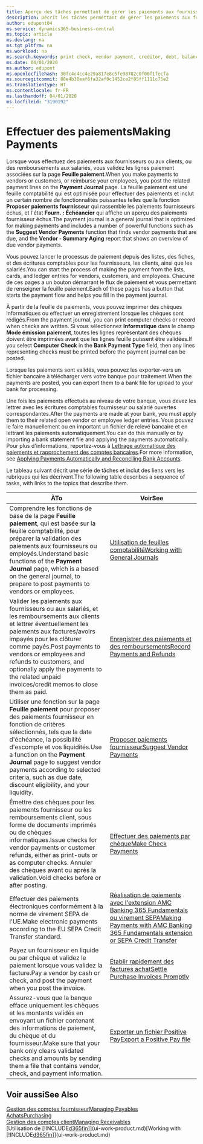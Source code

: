 ```yaml
---
title: Aperçu des tâches permettant de gérer les paiements aux fournisseurs| Microsoft Docs
description: Décrit les tâches permettant de gérer les paiements aux fournisseurs ou aux créditeurs, y compris la validation de lignes paiement et d'obtenir un aperçu du solde échu.
author: edupont04
ms.service: dynamics365-business-central
ms.topic: article
ms.devlang: na
ms.tgt_pltfrm: na
ms.workload: na
ms.search.keywords: print check, vendor payment, creditor, debt, balance due, AP
ms.date: 04/01/2020
ms.author: edupont
ms.openlocfilehash: 30fc4c4cc4e29a817e8c5fe98782c0f00f1fecfa
ms.sourcegitcommit: 88e4b30eaf6fa32af0c1452ce2f85ff1111c75e2
ms.translationtype: HT
ms.contentlocale: fr-FR
ms.lasthandoff: 04/01/2020
ms.locfileid: "3190192"
---
```

# <a name="making-payments"></a><span data-ttu-id="65847-103">Effectuer des paiements</span><span class="sxs-lookup"><span data-stu-id="65847-103">Making Payments</span></span>

<span data-ttu-id="65847-104">Lorsque vous effectuez des paiements aux fournisseurs ou aux clients, ou des remboursements aux salariés, vous validez les lignes paiement associées sur la page **Feuille paiement**.</span><span class="sxs-lookup"><span data-stu-id="65847-104">When you make payments to vendors or customers, or reimburse your employees, you post the related payment lines on the **Payment Journal** page.</span></span> <span data-ttu-id="65847-105">La feuille paiement est une feuille comptabilité qui est optimisée pour effectuer des paiements et inclut un certain nombre de fonctionnalités puissantes telles que la fonction **Proposer paiements fournisseur** qui rassemble les paiements fournisseurs échus, et l'état **Fourn. : Échéancier** qui affiche un aperçu des paiements fournisseur échus.</span><span class="sxs-lookup"><span data-stu-id="65847-105">The payment journal is a general journal that is optimized for making payments and includes a number of powerful functions such as the **Suggest Vendor Payments** function that finds vendor payments that are due, and the **Vendor - Summary Aging** report that shows an overview of due vendor payments.</span></span>  

<span data-ttu-id="65847-106">Vous pouvez lancer le processus de paiement depuis des listes, des fiches, et des écritures comptables pour les fournisseurs, les clients, ainsi que les salariés.</span><span class="sxs-lookup"><span data-stu-id="65847-106">You can start the process of making the payment from the lists, cards, and ledger entries for vendors, customers, and employees.</span></span> <span data-ttu-id="65847-107">Chacune de ces pages a un bouton démarrant le flux de paiement et vous permettant de renseigner la feuille paiement.</span><span class="sxs-lookup"><span data-stu-id="65847-107">Each of these pages has a button that starts the payment flow and helps you fill in the payment journal.</span></span>  

<span data-ttu-id="65847-108">À partir de la feuille de paiements, vous pouvez imprimer des chèques informatiques ou effectuer un enregistrement lorsque les chèques sont rédigés.</span><span class="sxs-lookup"><span data-stu-id="65847-108">From the payment journal, you can print computer checks or record when checks are written.</span></span> <span data-ttu-id="65847-109">Si vous sélectionnez **Informatique** dans le champ **Mode émission paiement**, toutes les lignes représentant des chèques doivent être imprimées avant que les lignes feuille puissent être validées.</span><span class="sxs-lookup"><span data-stu-id="65847-109">If you select **Computer Check** in the **Bank Payment Type** field, then any lines representing checks must be printed before the payment journal can be posted.</span></span>

<span data-ttu-id="65847-110">Lorsque les paiements sont validés, vous pouvez les exporter-vers un fichier bancaire à télécharger vers votre banque pour traitement.</span><span class="sxs-lookup"><span data-stu-id="65847-110">When the payments are posted, you can export them to a bank file for upload to your bank for processing.</span></span>

<span data-ttu-id="65847-111">Une fois les paiements effectués au niveau de votre banque, vous devez les lettrer avec les écritures comptables fournisseur ou salarié ouvertes correspondantes.</span><span class="sxs-lookup"><span data-stu-id="65847-111">After the payments are made at your bank, you must apply them to their related open vendor or employee ledger entries.</span></span> <span data-ttu-id="65847-112">Vous pouvez le faire manuellement ou en important un fichier de relevé bancaire et en lettrant les paiements automatiquement.</span><span class="sxs-lookup"><span data-stu-id="65847-112">You can do this manually or by importing a bank statement file and applying the payments automatically.</span></span> <span data-ttu-id="65847-113">Pour plus d'informations, reportez-vous à [Lettrage automatique des paiements et rapprochement des comptes bancaires](receivables-apply-payments-auto-reconcile-bank-accounts.md).</span><span class="sxs-lookup"><span data-stu-id="65847-113">For more information, see [Applying Payments Automatically and Reconciling Bank Accounts](receivables-apply-payments-auto-reconcile-bank-accounts.md).</span></span>

<span data-ttu-id="65847-114">Le tableau suivant décrit une série de tâches et inclut des liens vers les rubriques qui les décrivent.</span><span class="sxs-lookup"><span data-stu-id="65847-114">The following table describes a sequence of tasks, with links to the topics that describe them.</span></span>

| <span data-ttu-id="65847-115">À</span><span class="sxs-lookup"><span data-stu-id="65847-115">To</span></span> | <span data-ttu-id="65847-116">Voir</span><span class="sxs-lookup"><span data-stu-id="65847-116">See</span></span> |
| --- | --- |
|<span data-ttu-id="65847-117">Comprendre les fonctions de base de la page **Feuille paiement**, qui est basée sur la feuille comptabilité, pour préparer la validation des paiements aux fournisseurs ou employés.</span><span class="sxs-lookup"><span data-stu-id="65847-117">Understand basic functions of the **Payment Journal** page, which is a based on the general journal, to prepare to post payments to vendors or employees.</span></span>|[<span data-ttu-id="65847-118">Utilisation de feuilles comptabilité</span><span class="sxs-lookup"><span data-stu-id="65847-118">Working with General Journals</span></span>](ui-work-general-journals.md)|
|<span data-ttu-id="65847-119">Valider les paiements aux fournisseurs ou aux salariés, et les remboursements aux clients et lettrer éventuellement les paiements aux factures/avoirs impayés pour les clôturer comme payés.</span><span class="sxs-lookup"><span data-stu-id="65847-119">Post payments to vendors or employees and refunds to customers, and optionally apply the payments to the related unpaid invoices/credit memos to close them as paid.</span></span>|[<span data-ttu-id="65847-120">Enregistrer des paiements et des remboursements</span><span class="sxs-lookup"><span data-stu-id="65847-120">Record Payments and Refunds</span></span>](payables-how-post-payments-refunds.md)|
| <span data-ttu-id="65847-121">Utiliser une fonction sur la page **Feuille paiement** pour proposer des paiements fournisseur en fonction de critères sélectionnés, tels que la date d'échéance, la possibilité d'escompte et vos liquidités.</span><span class="sxs-lookup"><span data-stu-id="65847-121">Use a function on the **Payment Journal** page to suggest vendor payments according to selected criteria, such as due date, discount eligibility, and your liquidity.</span></span> |[<span data-ttu-id="65847-122">Proposer paiements fournisseur</span><span class="sxs-lookup"><span data-stu-id="65847-122">Suggest Vendor Payments</span></span>](payables-how-suggest-vendor-payments.md) |
| <span data-ttu-id="65847-123">Émettre des chèques pour les paiements fournisseur ou les remboursements client, sous forme de documents imprimés ou de chèques informatiques.</span><span class="sxs-lookup"><span data-stu-id="65847-123">Issue checks for vendor payments or customer refunds, either as print-outs or as computer checks.</span></span> <span data-ttu-id="65847-124">Annuler des chèques avant ou après la validation.</span><span class="sxs-lookup"><span data-stu-id="65847-124">Void checks before or after posting.</span></span> |[<span data-ttu-id="65847-125">Effectuer des paiements par chèque</span><span class="sxs-lookup"><span data-stu-id="65847-125">Make Check Payments</span></span>](payables-how-work-checks.md) |
|<span data-ttu-id="65847-126">Effectuer des paiements électroniques conformément à la norme de virement SEPA de l'UE.</span><span class="sxs-lookup"><span data-stu-id="65847-126">Make electronic payments according to the EU SEPA Credit Transfer standard.</span></span>|[<span data-ttu-id="65847-127">Réalisation de paiements avec l'extension AMC Banking 365 Fundamentals ou virement SEPA</span><span class="sxs-lookup"><span data-stu-id="65847-127">Making Payments with AMC Banking 365 Fundamentals extension or SEPA Credit Transfer</span></span>](finance-make-payments-with-bank-data-conversion-service-or-sepa-credit-transfer.md)|
| <span data-ttu-id="65847-128">Payez un fournisseur en liquide ou par chèque et validez le paiement lorsque vous validez la facture.</span><span class="sxs-lookup"><span data-stu-id="65847-128">Pay a vendor by cash or check, and post the payment when you post the invoice.</span></span> |[<span data-ttu-id="65847-129">Établir rapidement des factures achat</span><span class="sxs-lookup"><span data-stu-id="65847-129">Settle Purchase Invoices Promptly</span></span>](finance-how-to-settle-purchase-invoices-promptly.md) |
| <span data-ttu-id="65847-130">Assurez-vous que la banque efface uniquement les chèques et les montants validés en envoyant un fichier contenant des informations de paiement, du chèque et du fournisseur.</span><span class="sxs-lookup"><span data-stu-id="65847-130">Make sure that your bank only clears validated checks and amounts by sending them a file that contains vendor, check, and payment information.</span></span> |[<span data-ttu-id="65847-131">Exporter un fichier Positive Pay</span><span class="sxs-lookup"><span data-stu-id="65847-131">Export a Positive Pay file</span></span>](finance-how-positive-pay.md) |

## <a name="see-also"></a><span data-ttu-id="65847-132">Voir aussi</span><span class="sxs-lookup"><span data-stu-id="65847-132">See Also</span></span>
[<span data-ttu-id="65847-133">Gestion des comptes fournisseur</span><span class="sxs-lookup"><span data-stu-id="65847-133">Managing Payables</span></span>](payables-manage-payables.md)  
[<span data-ttu-id="65847-134">Achats</span><span class="sxs-lookup"><span data-stu-id="65847-134">Purchasing</span></span>](purchasing-manage-purchasing.md)  
[<span data-ttu-id="65847-135">Gestion des comptes client</span><span class="sxs-lookup"><span data-stu-id="65847-135">Managing Receivables</span></span>](receivables-manage-receivables.md)  
<span data-ttu-id="65847-136">[Utilisation de [!INCLUDE[d365fin](includes/d365fin_md.md)]](ui-work-product.md)</span><span class="sxs-lookup"><span data-stu-id="65847-136">[Working with [!INCLUDE[d365fin](includes/d365fin_md.md)]](ui-work-product.md)</span></span>  
